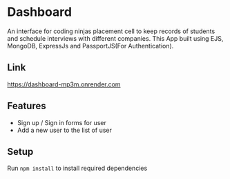 # Dashboard

An interface for coding ninjas placement cell to keep records of students and schedule interviews with different companies. This App built using EJS, MongoDB, ExpressJs and PassportJS(For Authentication).

## Link

https://dashboard-mp3m.onrender.com

## Features

- Sign up / Sign in forms for user
- Add a new user to the list of user

## Setup

Run `npm install` to install required dependencies

